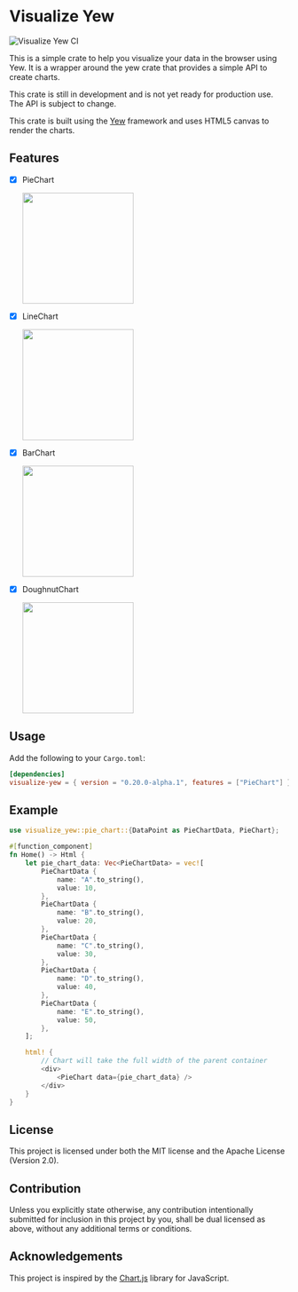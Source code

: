 # Visualize Yew
![Visualize Yew CI](https://github.com/elonaire/visualize-yew/actions/workflows/main.yml/badge.svg)

This is a simple crate to help you visualize your data in the browser using Yew. It is a wrapper around the yew crate that provides a simple API to create charts.

This crate is still in development and is not yet ready for production use. The API is subject to change.

This crate is built using the [Yew](https://yew.rs/docs/0.20/getting-started/introduction) framework and uses HTML5 canvas to render the charts.

## Features
- [x] PieChart

    <img src="https://imagedelivery.net/fa3SWf5GIAHiTnHQyqU8IQ/4401284a-6498-4e19-d2c8-865dc95e9f00/public" width="200">
- [x] LineChart

    <img src="https://imagedelivery.net/fa3SWf5GIAHiTnHQyqU8IQ/d33bc074-207d-417d-18b6-af93594d0700/public" width="200">
- [x] BarChart

    <img src="https://imagedelivery.net/fa3SWf5GIAHiTnHQyqU8IQ/194517a9-7a9b-4248-3acf-436dcb3fc700/public" width="200">
- [x] DoughnutChart

    <img src="https://imagedelivery.net/fa3SWf5GIAHiTnHQyqU8IQ/6c66a389-9f66-4cc3-a8d3-fbfe9e9e9400/public" width="200">

## Usage
Add the following to your `Cargo.toml`:
```toml
[dependencies]
visualize-yew = { version = "0.20.0-alpha.1", features = ["PieChart"] }
```

## Example
```rust
use visualize_yew::pie_chart::{DataPoint as PieChartData, PieChart};

#[function_component]
fn Home() -> Html {
    let pie_chart_data: Vec<PieChartData> = vec![
        PieChartData {
            name: "A".to_string(),
            value: 10,
        },
        PieChartData {
            name: "B".to_string(),
            value: 20,
        },
        PieChartData {
            name: "C".to_string(),
            value: 30,
        },
        PieChartData {
            name: "D".to_string(),
            value: 40,
        },
        PieChartData {
            name: "E".to_string(),
            value: 50,
        },
    ];

    html! {
        // Chart will take the full width of the parent container
        <div>
            <PieChart data={pie_chart_data} />
        </div>
    }
}
```

## License
This project is licensed under both the MIT license and the Apache License (Version 2.0).

## Contribution
Unless you explicitly state otherwise, any contribution intentionally submitted for inclusion in this project by you, shall be dual licensed as above, without any additional terms or conditions.

## Acknowledgements
This project is inspired by the [Chart.js](https://www.chartjs.org/docs/latest/) library for JavaScript.
